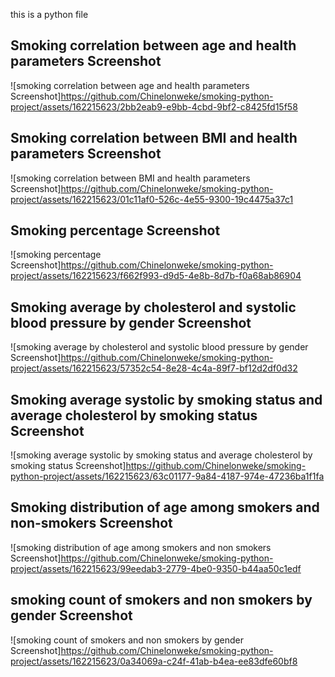 this is a python file

## Smoking  correlation between age and health parameters Screenshot
![smoking  correlation between age and health parameters Screenshot]https://github.com/Chinelonweke/smoking-python-project/assets/162215623/2bb2eab9-e9bb-4cbd-9bf2-c8425fd15f58

## Smoking correlation between BMI and health parameters Screenshot
![smoking correlation between BMI and health parameters Screenshot]https://github.com/Chinelonweke/smoking-python-project/assets/162215623/01c11af0-526c-4e55-9300-19c4475a37c1

## Smoking percentage Screenshot
![smoking percentage Screenshot]https://github.com/Chinelonweke/smoking-python-project/assets/162215623/f662f993-d9d5-4e8b-8d7b-f0a68ab86904

## Smoking average by cholesterol and systolic  blood pressure by gender Screenshot
![smoking average by cholesterol and systolic  blood pressure by gender Screenshot]https://github.com/Chinelonweke/smoking-python-project/assets/162215623/57352c54-8e28-4c4a-89f7-bf12d2df0d32

## Smoking average systolic by smoking status  and average cholesterol by smoking status Screenshot
![smoking average systolic by smoking status  and average cholesterol by smoking status Screenshot]https://github.com/Chinelonweke/smoking-python-project/assets/162215623/63c01177-9a84-4187-974e-47236ba1f1fa

## Smoking distribution of age among smokers and non-smokers Screenshot
![smoking distribution of age among smokers and non smokers Screenshot]https://github.com/Chinelonweke/smoking-python-project/assets/162215623/99eedab3-2779-4be0-9350-b44aa50c1edf

## smoking count of smokers and non smokers by gender Screenshot
![smoking count of smokers and non smokers by gender Screenshot]https://github.com/Chinelonweke/smoking-python-project/assets/162215623/0a34069a-c24f-41ab-b4ea-ee83dfe60bf8
